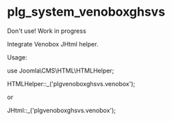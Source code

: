 # plg_system_venoboxghsvs
Don't use! Work in progress

Integrate Venobox JHtml helper.

Usage:

use Joomla\CMS\HTML\HTMLHelper;

HTMLHelper::_('plgvenoboxghsvs.venobox');

or

JHtml::_('plgvenoboxghsvs.venobox');
